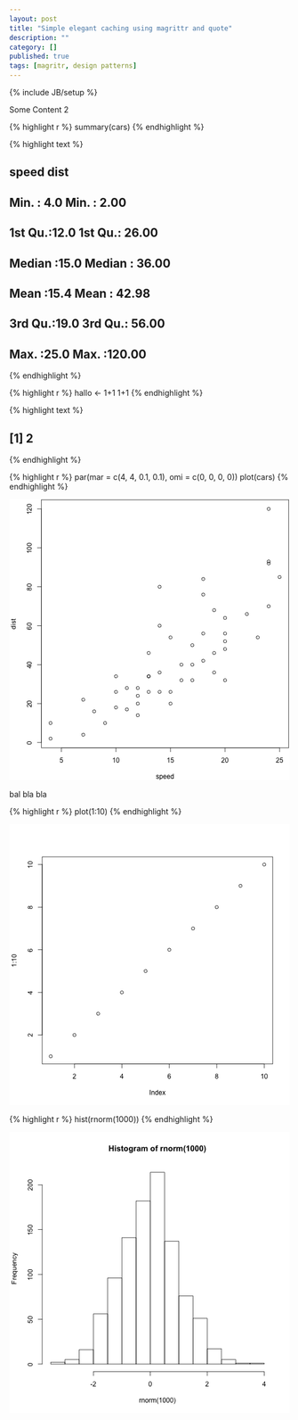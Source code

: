 ```yaml
---
layout: post
title: "Simple elegant caching using magrittr and quote"
description: ""
category: []
published: true
tags: [magritr, design patterns]
---
```

{% include JB/setup %}

Some Content 2


{% highlight r %}
summary(cars)
{% endhighlight %}



{% highlight text %}
##      speed           dist       
##  Min.   : 4.0   Min.   :  2.00  
##  1st Qu.:12.0   1st Qu.: 26.00  
##  Median :15.0   Median : 36.00  
##  Mean   :15.4   Mean   : 42.98  
##  3rd Qu.:19.0   3rd Qu.: 56.00  
##  Max.   :25.0   Max.   :120.00
{% endhighlight %}


{% highlight r %}
hallo <- 1+1
1+1
{% endhighlight %}



{% highlight text %}
## [1] 2
{% endhighlight %}



{% highlight r %}
par(mar = c(4, 4, 0.1, 0.1), omi = c(0, 0, 0, 0))
plot(cars)
{% endhighlight %}

![center](/figs/2015-03-01-simple-elegant-caching-using-magrittr-and-quoteunnamed-chunk-2-1.png) 


bal bla bla


{% highlight r %}
plot(1:10)
{% endhighlight %}

![center](/figs/2015-03-01-simple-elegant-caching-using-magrittr-and-quoteunnamed-chunk-3-1.png) 

{% highlight r %}
hist(rnorm(1000))
{% endhighlight %}

![center](/figs/2015-03-01-simple-elegant-caching-using-magrittr-and-quoteunnamed-chunk-3-2.png) 




